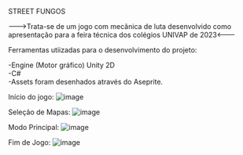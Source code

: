 STREET FUNGOS


--->Trata-se de um jogo com mecânica de luta desenvolvido como apresentação para a feira técnica dos colégios UNIVAP de 2023<---



Ferramentas utiizadas para o desenvolvimento do projeto:

-Engine (Motor gráfico) Unity 2D                                                                                                                             
-C#                                                                                                          
-Assets foram desenhados através do Aseprite.


Início do jogo:
![image](https://github.com/LukasMatoss/Street_Fungos-Feira_Tecnica/assets/123422302/3c57591c-7faf-455e-90fb-458894f7530e)



Seleção de Mapas:
![image](https://github.com/LukasMatoss/Street_Fungos-Feira_Tecnica/assets/123422302/2e6eaf46-1aca-4ad9-98cb-88777f889cc0)



Modo Principal:
![image](https://github.com/LukasMatoss/Street_Fungos-Feira_Tecnica/assets/123422302/8a2562ed-ac3b-492d-8d4b-839328d35a75)





Fim de Jogo:
![image](https://github.com/LukasMatoss/Street_Fungos-Feira_Tecnica/assets/123422302/215f40ee-3e97-480c-8c44-f24d0925b767)
